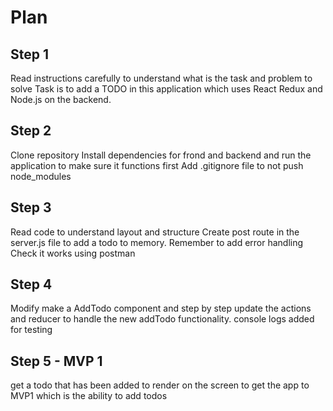 # Plan

## Step 1
Read instructions carefully to understand what is the task and problem to solve
Task is to add a TODO in this application which uses React Redux and Node.js on the backend.

## Step 2
Clone repository 
Install dependencies for frond and backend and run the application to make sure it functions first 
Add .gitignore file to not push node_modules

## Step 3
Read code to understand layout and structure
Create post route in the server.js file to add a todo to memory. Remember to add error handling
Check it works using postman

## Step 4 
Modify make a AddTodo component and step by step update the actions and reducer to handle the new addTodo functionality.
console logs added for testing 

## Step 5 - MVP 1
get a todo that has been added to render on the screen to get the app to MVP1 which is the ability to add todos